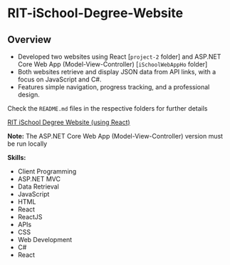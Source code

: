 # RIT-iSchool-Degree-Website

## Overview

* Developed two websites using React [`project-2` folder] and ASP.NET Core Web App (Model-View-Controller) [`iSchoolWebAppHo` folder]
* Both websites retrieve and display JSON data from API links, with a focus on JavaScript and C#.
* Features simple navigation, progress tracking, and a professional design.

Check the `README.md` files in the respective folders for further details

[RIT iSchool Degree Website (using React)](https://people.rit.edu/~jlh5360/ISTE340/Projects/Project%202/)

**Note:**  The ASP.NET Core Web App (Model-View-Controller) version must be run locally

**Skills:**

* Client Programming
* ASP.NET MVC
* Data Retrieval
* JavaScript
* HTML
* React
* ReactJS
* APIs
* CSS
* Web Development
* C#
* React

